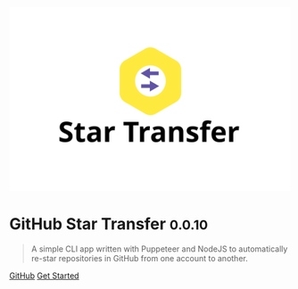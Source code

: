 <!-- _coverpage.md -->

![logo](logo.svg)

# GitHub Star Transfer <small>0.0.10</small>

> A simple CLI app written with Puppeteer and NodeJS to automatically re-star repositories in GitHub from one account to another.

<!-- * Simple and lightweight (~19kB gzipped)
* No statically built html files
* Multiple themes -->

[GitHub](https://github.com/alexlee-dev/Github-Star-Transfer)
[Get Started](#github-star-transfer)